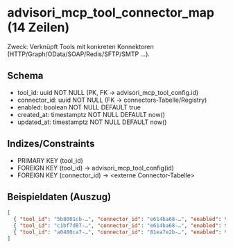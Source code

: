 # advisori_mcp_tool_connector_map (14 Zeilen)

Zweck: Verknüpft Tools mit konkreten Konnektoren (HTTP/Graph/OData/SOAP/Redis/SFTP/SMTP …).

## Schema
- tool_id: uuid NOT NULL (PK, FK → advisori_mcp_tool_config.id)
- connector_id: uuid NOT NULL (FK → connectors‑Tabelle/Registry)
- enabled: boolean NOT NULL DEFAULT true
- created_at: timestamptz NOT NULL DEFAULT now()
- updated_at: timestamptz NOT NULL DEFAULT now()

## Indizes/Constraints
- PRIMARY KEY (tool_id)
- FOREIGN KEY (tool_id) → advisori_mcp_tool_config(id)
- FOREIGN KEY (connector_id) → <externe Connector‑Tabelle>

## Beispieldaten (Auszug)
```json
[
  { "tool_id": "5b8001cb-…", "connector_id": "e614ba68-…", "enabled": true },
  { "tool_id": "c1bf7d87-…", "connector_id": "e614ba68-…", "enabled": true },
  { "tool_id": "a0480ca7-…", "connector_id": "81ea7e2b-…", "enabled": true }
]
```

